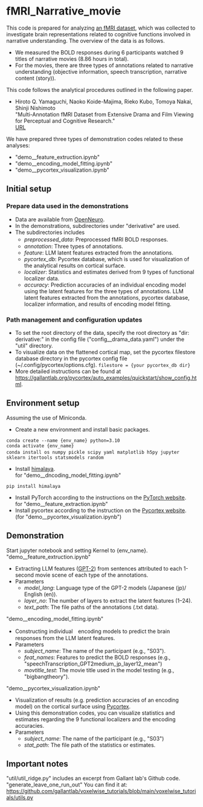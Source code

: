 # fMRI_Narrative_movie
This code is prepared for analyzing [an fMRI dataset](https://openneuro.org/datasets/ds005531), which was collected to investigate brain representations related to cognitive functions involved in narrative understanding. The overview of the data is as follows.<br>
- We measured the BOLD responses during 6 participants watched 9 titles of narrative movies (8.86 hours in total).
- For the movies, there are three types of annotations related to narrative understanding (objective information, speech transcription, narrative content (story)).

This code follows the analytical procedures outlined in the following paper.
- Hiroto Q. Yamaguchi, Naoko Koide-Majima, Rieko Kubo, Tomoya Nakai, Shinji Nishimoto<br>
  "Multi-Annotation fMRI Dataset from Extensive Drama and Film Viewing for Perceptual and Cognitive Research."<br>
  [URL](xxx)

We have prepared three types of demonstration codes related to these analyses:<br>
- "demo__feature_extruction.ipynb"
- "demo__encoding_model_fitting.ipynb"
- "demo__pycortex_visualization.ipynb"

## Initial setup
### Prepare data used in the demonstrations
- Data are available from [OpenNeuro](https://openneuro.org/datasets/ds005531).
- In the demonstrations, subdirectories under "derivative" are used.
- The subdirectories includes
  - *preprocessed_data*: Preprocessed fMRI BOLD responses.　
  - *annotation*: Three types of annotations.
  - *feature*: LLM latent features extracted from the annotations.
  - *pycortex_db*: Pycortex database, which is used for visualization of the analytical results on cortical surface.
  - *localizer*: Statistics and estimates derived from 9 types of functional localizer data.
  - *accuracy*: Prediction accuracies of an individual encoding model using the latent features for the three types of annotations.
  LLM latent features extracted from the annotations, pycortex database, localizer information, and results of encoding model fitting.
### Path management and configuration updates
- To set the root directory of the data, specify the root directory as "dir: derivative:" in the config file ("config__drama_data.yaml") under the "util" directory.
- To visualize data on the flattened cortical map, set the pycortex filestore database directory in the pycortex config file (~/.config/pycortex/options.cfg).
``filestore = {your pycortex_db dir}``
- More detailed instructions can be found at https://gallantlab.org/pycortex/auto_examples/quickstart/show_config.html.

## Environment setup
Assuming the use of Miniconda.
- Create a new environment and install basic packages.<br>
```
conda create --name {env_name} python=3.10
conda activate {env_name}
conda install os numpy pickle scipy yaml matplotlib h5py jupyter　sklearn itertools statsmodels random
```
- Install [himalaya](https://github.com/gallantlab/himalaya).<br>
for "demo__dncoding_model_fitting.ipynb"
```
pip install himalaya
```
- Install PyTorch according to the instructions on the [PyTorch website](https://pytorch.org/).<br>
for "demo__feature_extraction.ipynb"
- Install pycortex according to the instruction on the [Pycortex website](https://gallantlab.org/pycortex/install.html).<br> (for "demo__pycortex_visualization.ipynb")<br>

## Demonstration
Start jupyter notebook and setting Kernel to {env_name}.
"demo__feature_extruction.ipynb"
- Extracting LLM features ([GPT-2](https://d4mucfpksywv.cloudfront.net/better-language-models/language_models_are_unsupervised_multitask_learners.pdf)) from sentences attributed to each 1-second movie scene of each type of the annotations.
- Parameters
  - *model_lang*: Language type of the GPT-2 models (Japanese (jp)/ English (en)).
  - *layer_no*: The number of layers to extract the latent features (1–24).
  - *text_path*: The file paths of the annotations (.txt data).

"demo__encoding_model_fitting.ipynb"
- Constructing individual　encoding models to predict the brain responses from the LLM latent features.
- Parameters
  - *subject_name*: The name of the participant (e.g., "S03").
  - *feat_names*: Features to predict the BOLD responses (e.g., "speechTranscription_GPT2medium_jp_layer12_mean")
  - *movtitle_test*: The movie title used in the model testing (e.g., "bigbangtheory").

"demo__pycortex_visualization.ipynb"
- Visualization of results (e.g. prediction accuracies of an encoding model) on the cortical surface using [Pycortex](https://gallantlab.org/pycortex/index.html).
- Using this demonstration codes, you can visualize statistics and estimates regarding the 9 functional localizers and the encoding accuracies.
- Parameters
  - *subject_name*: The name of the participant (e.g., "S03")
  - *stat_path*: The file path of the statistics or estimates.

## Important notes
"util/util_ridge.py" includes an excerpt from Gallant lab's Github code.<br>
"generate_leave_one_run_out" You can find it at: <br>https://github.com/gallantlab/voxelwise_tutorials/blob/main/voxelwise_tutorials/utils.py

